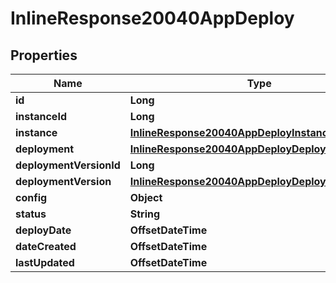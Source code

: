

# InlineResponse20040AppDeploy

## Properties

Name | Type | Description | Notes
------------ | ------------- | ------------- | -------------
**id** | **Long** |  |  [optional]
**instanceId** | **Long** |  |  [optional]
**instance** | [**InlineResponse20040AppDeployInstance**](InlineResponse20040AppDeployInstance.md) |  |  [optional]
**deployment** | [**InlineResponse20040AppDeployDeployment**](InlineResponse20040AppDeployDeployment.md) |  |  [optional]
**deploymentVersionId** | **Long** |  |  [optional]
**deploymentVersion** | [**InlineResponse20040AppDeployDeploymentVersion**](InlineResponse20040AppDeployDeploymentVersion.md) |  |  [optional]
**config** | **Object** |  |  [optional]
**status** | **String** |  |  [optional]
**deployDate** | **OffsetDateTime** |  |  [optional]
**dateCreated** | **OffsetDateTime** |  |  [optional]
**lastUpdated** | **OffsetDateTime** |  |  [optional]



